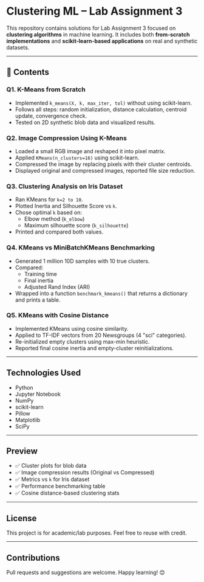 # Clustering ML – Lab Assignment 3

This repository contains solutions for Lab Assignment 3 focused on **clustering algorithms** in machine learning. It includes both **from-scratch implementations** and **scikit-learn-based applications** on real and synthetic datasets.

---

## 📌 Contents

### Q1. K-Means from Scratch
- Implemented `k_means(X, k, max_iter, tol)` without using scikit-learn.
- Follows all steps: random initialization, distance calculation, centroid update, convergence check.
- Tested on 2D synthetic blob data and visualized results.

### Q2. Image Compression Using K-Means
- Loaded a small RGB image and reshaped it into pixel matrix.
- Applied `KMeans(n_clusters=16)` using scikit-learn.
- Compressed the image by replacing pixels with their cluster centroids.
- Displayed original and compressed images, reported file size reduction.

### Q3. Clustering Analysis on Iris Dataset
- Ran KMeans for `k=2 to 10`.
- Plotted Inertia and Silhouette Score vs `k`.
- Chose optimal `k` based on:
  - Elbow method (`k_elbow`)
  - Maximum silhouette score (`k_silhouette`)
- Printed and compared both values.

### Q4. KMeans vs MiniBatchKMeans Benchmarking
- Generated 1 million 10D samples with 10 true clusters.
- Compared:
  - Training time
  - Final inertia
  - Adjusted Rand Index (ARI)
- Wrapped into a function `benchmark_kmeans()` that returns a dictionary and prints a table.

### Q5. KMeans with Cosine Distance
- Implemented KMeans using cosine similarity.
- Applied to TF-IDF vectors from 20 Newsgroups (4 "sci" categories).
- Re-initialized empty clusters using max-min heuristic.
- Reported final cosine inertia and empty-cluster reinitializations.

---

## Technologies Used

- Python
- Jupyter Notebook
- NumPy
- scikit-learn
- Pillow
- Matplotlib
- SciPy

---

## Preview

- ✅ Cluster plots for blob data  
- ✅ Image compression results (Original vs Compressed)  
- ✅ Metrics vs `k` for Iris dataset  
- ✅ Performance benchmarking table  
- ✅ Cosine distance-based clustering stats

---

## License

This project is for academic/lab purposes. Feel free to reuse with credit.

---

## Contributions

Pull requests and suggestions are welcome. Happy learning! 😊
